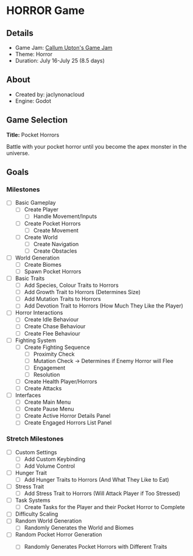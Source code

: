 # HORROR Game
## Details
* Game Jam: [Callum Upton's Game Jam](https://itch.io/jam/callum-uptons-game-jam)
* Theme: Horror
* Duration: July 16-July 25 (8.5 days)

## About
* Created by: jaclynonacloud
* Engine: Godot


## Game Selection
**Title:** Pocket Horrors

Battle with your pocket horror until you become the apex monster in the universe.


## Goals
### Milestones
- [ ] Basic Gameplay
    - [ ] Create Player
        - [ ] Handle Movement/Inputs
    - [ ] Create Pocket Horrors
        - [ ] Create Movement
    - [ ] Create World
        - [ ] Create Navigation
        - [ ] Create Obstacles
- [ ] World Generation
    - [ ] Create Biomes
    - [ ] Spawn Pocket Horrors
- [ ] Basic Traits
    - [ ] Add Species, Colour Traits to Horrors
    - [ ] Add Growth Trait to Horrors (Determines Size)
    - [ ] Add Mutation Traits to Horrors
    - [ ] Add Devotion Trait to Horrors (How Much They Like the Player)
- [ ] Horror Interactions
    - [ ] Create Idle Behaviour
    - [ ] Create Chase Behaviour
    - [ ] Create Flee Behaviour
- [ ] Fighting System
    - [ ] Create Fighting Sequence
        - [ ] Proximity Check
        - [ ] Mutation Check -> Determines if Enemy Horror will Flee
        - [ ] Engagement
        - [ ] Resolution
    - [ ] Create Health Player/Horrors
    - [ ] Create Attacks
- [ ] Interfaces
    - [ ] Create Main Menu
    - [ ] Create Pause Menu
    - [ ] Create Active Horror Details Panel
    - [ ] Create Engaged Horrors List Panel

### Stretch Milestones
- [ ] Custom Settings
    - [ ] Add Custom Keybinding
    - [ ] Add Volume Control
- [ ] Hunger Trait
    - [ ] Add Hunger Traits to Horrors (And What They Like to Eat)
- [ ] Stress Trait
    - [ ] Add Stress Trait to Horrors (Will Attack Player if Too Stressed)
- [ ] Task Systems
    - [ ] Create Tasks for the Player and their Pocket Horror to Complete
- [ ] Difficulty Scaling
- [ ] Random World Generation
    - [ ] Randomly Generates the World and Biomes
- [ ] Random Pocket Horror Generation
    - [ ] Randomly Generates Pocket Horrors with Different Traits


